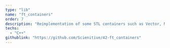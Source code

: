 ```yaml
---
type: "lib"
name: "ft_containers"
order: 7
description: "Reimplementation of some STL containers such as Vector, Map and Stack in C++98."
techs:
  - "C++"
githublink: "https://github.com/Scienitive/42-ft_containers"
---
```

